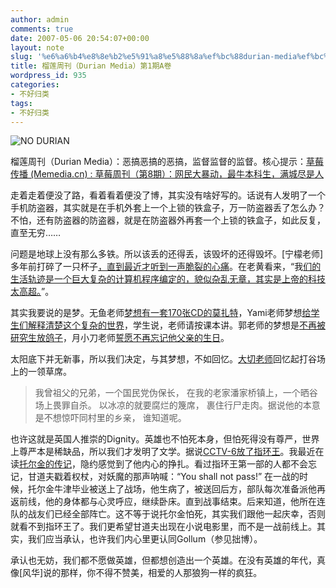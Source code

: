 ```yaml
---
author: admin
comments: true
date: 2007-05-06 20:54:07+00:00
layout: note
slug: '%e6%a6%b4%e8%8e%b2%e5%91%a8%e5%88%8a%ef%bc%88durian-media%ef%bc%89%e7%ac%ac1%e6%9c%9fa%e5%8d%b7'
title: 榴莲周刊（Durian Media）第1期A卷
wordpress_id: 935
categories:
- 不好归类
tags:
- 不好归类
---
```


![NO DURIAN](http://farm1.static.flickr.com/122/293160323_55676b5295_m.jpg)

榴莲周刊（Durian Media）：恶搞恶搞的恶搞，监督监督的监督。核心提示：[草莓传播 (Memedia.cn) : 草莓周刊（第8期）：网民大暴动，最牛本科生，满城尽是人](http://memedia.cn/2007/05/07/11)

走着走着便没了路，看着看着便没了博，其实没有啥好写的。话说有人发明了一个手机防盗器，其实就是在手机外套上一个上锁的铁盒子，万一防盗器丢了怎么办？不怕，还有防盗器的防盗器，就是在防盗器外再套一个上锁的铁盒子，如此反复，直至无穷……

问题是地球上没有那么多铁。所以该丢的还得丢，该毁坏的还得毁坏。[宁檬老师]多年前打碎了一只杯子[，直到最近才听到一声脆裂的心痛](http://fromlondon.spaces.live.com/Blog/cns!989FDDD28AA40A6D!3067.entry)。在老黄看来，“我[们的生活轨迹是一个巨大复杂的计算机程序编定的，貌似杂乱无章，其实是上帝的科技太高超。](http://hi.baidu.com/hzlh/blog/item/34ebd739607db1f23a87ced3.html)”。

其实我要说的是梦。无鱼老师[梦想有一套170张CD的莫扎特](http://blog.sina.com.cn/u/54ec00c201000a2p)，Yami老师梦想[给学生们解释清楚这个复杂的世界](http://qiaotian.blogbus.com/logs/5259741.html)，学生说，老师请按课本讲。郭老师的梦想是[不再被研究生放鸽子](http://blog.sina.com.cn/u/4a22f44b010008qc)，月小刀老师[誓愿不再忘记他父亲的生日](http://linguotong.bokee.com/5708854.html)。

太阳底下并无新事，所以我们决定，与其梦想，不如回忆。[大切老师](http://www.blogcn.com/user51/liliptt324/blog/57680352.html)回忆起打谷场上的一领草席。




<blockquote>
      我曾祖父的兄弟，一个国民党伪保长，
      在我的老家潘家桥镇上，一个晒谷场上畏罪自杀。
      以冰凉的就要腐烂的篾席，
      裹住行尸走肉。据说他的本意是不想惊吓同村里的乡亲，
      谁知道呢。</blockquote>



也许这就是英国人推崇的Dignity。英雄也不怕死本身，但怕死得没有尊严，世界上尊严本是稀缺品，所以我们才发明了文学。据说[CCTV-6放了指环王](http://www.tianya8.net/2007/05/blog-post_06.html)。我最近在读[托尔金的传记](http://www.douban.com/subject/1386880/)，隐约感觉到了他内心的挣扎。看过指环王第一部的人都不会忘记，甘道夫戳着权杖，对妖魔的那声呐喊：“You shall not pass!” 在一战的时候，托尔金牛津毕业被送上了战场，他生病了，被送回后方，部队每次准备派他再返前线，他的身体都与心灵呼应，继续卧床。直到战事结束。后来知道，他所在连队的战友们已经全部阵亡。这不等于说托尔金怕死，其实我们跟他一起庆幸，否则就看不到指环王了。我们更希望甘道夫出现在小说电影里，而不是一战前线上。其实，我们应当承认，也许我们内心里更认同Gollum（参见拙博）。

承认也无妨，我们都不愿做英雄，但都想创造出一个英雄。在没有英雄的年代，真像[风华]说的那样，你不得不赞美，相爱的人那狼狗一样的疯狂。




